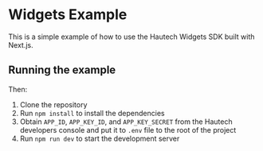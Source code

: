 # Widgets Example 

This is a simple example of how to use the Hautech Widgets SDK built with Next.js.

## Running the example

Then:

1. Clone the repository
2. Run `npm install` to install the dependencies
3. Obtain `APP_ID`, `APP_KEY_ID`, and `APP_KEY_SECRET` from the Hautech developers console and put it to `.env` file to the root of the project
4. Run `npm run dev` to start the development server
